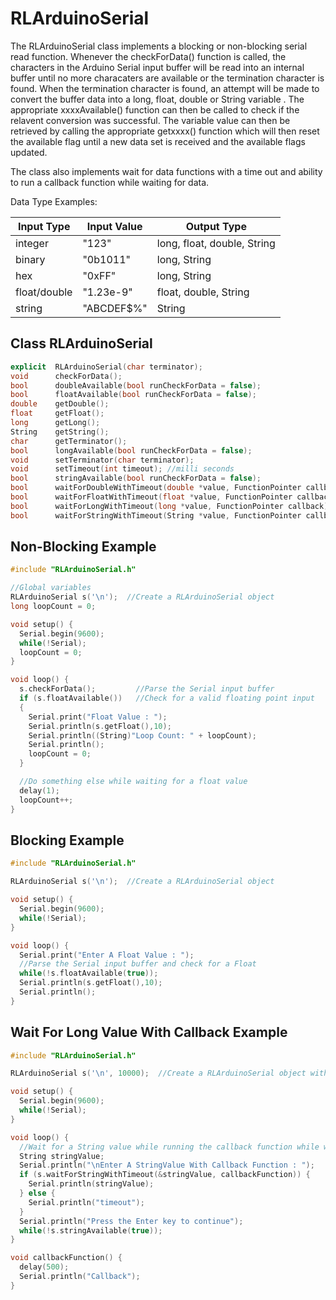 # RLArduinoSerial
  The RLArduinoSerial class implements a blocking or non-blocking serial read function.
Whenever the checkForData() function is called, the characters in the Arduino 
Serial input buffer will be read into an internal buffer until no more characaters are 
available or the termination character is found. When the termination character 
is found, an attempt will be made to convert the buffer data into a long, float, double
or String variable . The appropriate xxxxAvailable() function can then be called to check
if the relavent conversion was successful. The variable value can then be retrieved by 
calling the appropriate getxxxx() function which will then reset the available 
flag until a new data set is received and the available flags updated. 

  The class also implements wait for data functions with a time out and ability
  to run a callback function while waiting for data.

Data Type Examples:

| **Input Type** 	| **Input Value** 	| **Output Type**             	|
|----------------	|-----------------	|-----------------------------	|
| integer        	| "123"           	| long, float, double, String 	|
| binary         	| "0b1011"        	| long, String                	|
| hex            	| "0xFF"          	| long, String                	|
| float/double   	| "1.23e-9"       	| float, double, String       	|
| string         	| "ABCDEF$%"      	| String                      	|

## Class RLArduinoSerial
```C++
explicit  RLArduinoSerial(char terminator);
void      checkForData();
bool      doubleAvailable(bool runCheckForData = false);
bool      floatAvailable(bool runCheckForData = false);
double    getDouble();
float     getFloat();
long      getLong();
String    getString();
char      getTerminator();
bool      longAvailable(bool runCheckForData = false);
void      setTerminator(char terminator);
void      setTimeout(int timeout); //milli seconds
bool      stringAvailable(bool runCheckForData = false);
bool      waitForDoubleWithTimeout(double *value, FunctionPointer callback);
bool      waitForFloatWithTimeout(float *value, FunctionPointer callback);
bool      waitForLongWithTimeout(long *value, FunctionPointer callback);
bool      waitForStringWithTimeout(String *value, FunctionPointer callback);
```

## Non-Blocking Example
```C++
#include "RLArduinoSerial.h"

//Global variables
RLArduinoSerial s('\n');  //Create a RLArduinoSerial object
long loopCount = 0;

void setup() {
  Serial.begin(9600);
  while(!Serial);
  loopCount = 0;
}

void loop() {
  s.checkForData();         //Parse the Serial input buffer
  if (s.floatAvailable())   //Check for a valid floating point input
  {
    Serial.print("Float Value : ");
    Serial.println(s.getFloat(),10);
    Serial.println((String)"Loop Count: " + loopCount);
    Serial.println();
    loopCount = 0;
  }

  //Do something else while waiting for a float value
  delay(1);
  loopCount++;
}
```
## Blocking Example
```C++
#include "RLArduinoSerial.h"

RLArduinoSerial s('\n');  //Create a RLArduinoSerial object 

void setup() {
  Serial.begin(9600);
  while(!Serial);
}

void loop() {
  Serial.print("Enter A Float Value : ");
  //Parse the Serial input buffer and check for a Float
  while(!s.floatAvailable(true));   
  Serial.println(s.getFloat(),10);
  Serial.println();
}
```
## Wait For Long Value With Callback Example
```C++
#include "RLArduinoSerial.h"

RLArduinoSerial s('\n', 10000);  //Create a RLArduinoSerial object with timeout and callback

void setup() {
  Serial.begin(9600);
  while(!Serial);
}

void loop() {
  //Wait for a String value while running the callback function while waiting
  String stringValue;
  Serial.println("\nEnter A StringValue With Callback Function : ");
  if (s.waitForStringWithTimeout(&stringValue, callbackFunction)) {
    Serial.println(stringValue);
  } else {
    Serial.println("timeout");
  }
  Serial.println("Press the Enter key to continue");
  while(!s.stringAvailable(true));
}

void callbackFunction() {
  delay(500);
  Serial.println("Callback");
}
```